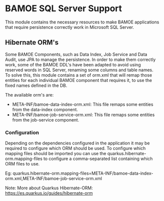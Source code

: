 # BAMOE SQL Server Support
This module contains the necessary resources to make BAMOE applications that require persistence 
correctly work in Microsoft SQL Server.


## Hibernate ORM's

Some BAMOE Components, such as Data Index, Job Service and Data Audit, use JPA to manage the persistence. 
In order to make them correctly work, some of the BAMOE DDL's have been adapted to avoid using reserved 
words in SQL Server, renaming some columns and table names. To solve this, this module contains a set of orm.xml
that will remap those entities for each individual BAMOE component that requires it, to use the fixed names defined 
in the DB.

 The available orm's are:
-    META-INF/bamoe-data-index-orm.xml: This file remaps some entities from the data-index component.
-    META-INF/bamoe-job-service-orm.xml: This file remaps some entities from the job-service component.

### Configuration

Depending on the dependencies configured in the application it may be required to configure which ORM should be used. 
To configure which mapping files should be imported you can use the quarkus.hibernate-orm.mapping-files to configure
a comma-separated list containing which ORM  files to use.

Eg:
 quarkus.hibernate-orm.mapping-files=META-INF/bamoe-data-index-orm.xml,META-INF/bamoe-job-service-orm.xml

Note: 
 More about Quarkus Hibernate-ORM: https://es.quarkus.io/guides/hibernate-orm







